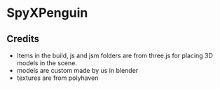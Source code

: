 # SpyXPenguin

## Credits
* Items in the build, js and jsm folders are from three.js for placing 3D models in the scene.
* models are custom made by us in blender
* textures are from polyhaven 